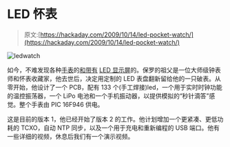 # LED 怀表

> 原文:[https://hackaday.com/2009/10/14/led-pocket-watch/](https://hackaday.com/2009/10/14/led-pocket-watch/)

![ledwatch](../Images/2274e1a270bc9ec33565d406845b5e96.png "ledwatch")

如今，不难发现各种[手表](http://www.oldpulsars.com/)的[和带有](http://www.tokyoflash.com/en/watches/1/) [LED 显示屏](http://www.thinkgeek.com/gadgets/watches/6a17/)的。保罗的祖父是一位大师级钟表师和怀表收藏家，他去世后，决定用定制的 LED 表盘翻新留给他的一只破表。从零开始，他设计了一个 PCB，配有 133 个(手工焊接)led，一个用于实时时钟功能的温控振荡器，一个 LiPo 电池和一个手机振动器，以提供模拟的“秒针滴答”感觉。整个手表由 PIC 16F946 供电。

这是目前的版本 1，他已经开始了版本 2 的工作。他计划增加一个更紧凑、更低功耗的 TCXO，自动 NTP 同步，以及一个用于充电和重新编程的 USB 端口。他有一些详细的视频，休息后我们有一个演示视频。